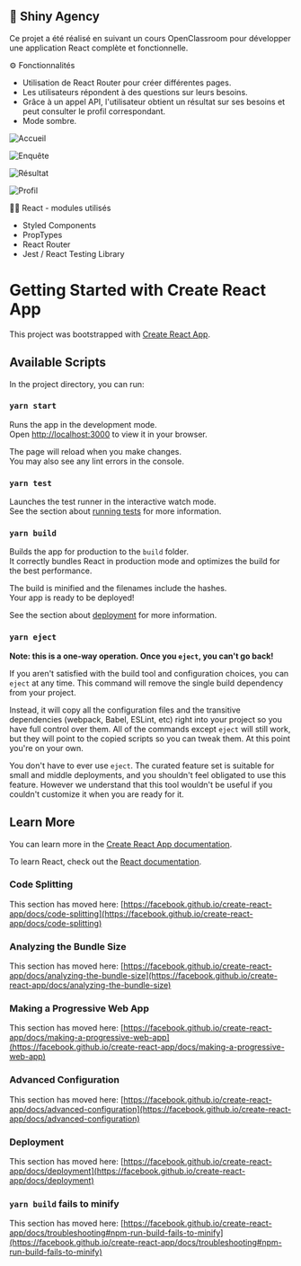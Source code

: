 ## 🤝 Shiny Agency

Ce projet a été réalisé en suivant un cours OpenClassroom pour développer une application React complète et fonctionnelle.

⚙️ Fonctionnalités

- Utilisation de React Router pour créer différentes pages.
- Les utilisateurs répondent à des questions sur leurs besoins.
- Grâce à un appel API, l'utilisateur obtient un résultat sur ses besoins et peut consulter le profil correspondant.
- Mode sombre.

![Accueil](https://github.com/MendosDV/shiny-agency/assets/130302103/29e0d0bb-c52d-4adb-b931-3f4df58d0018)

![Enquête](https://github.com/MendosDV/shiny-agency/assets/130302103/d0291e22-d533-4470-bdc3-1e7e50921a23)

![Résultat](https://github.com/MendosDV/shiny-agency/assets/130302103/fd67270c-39e7-4d1b-aa58-574e06ef0adb)

![Profil](https://github.com/MendosDV/shiny-agency/assets/130302103/94f0bb37-3971-40f7-8dee-396f4aa8e58d)

👨‍💻 React - modules utilisés

- Styled Components
- PropTypes
- React Router
- Jest / React Testing Library

# Getting Started with Create React App

This project was bootstrapped with [Create React App](https://github.com/facebook/create-react-app).

## Available Scripts

In the project directory, you can run:

### `yarn start`

Runs the app in the development mode.\
Open [http://localhost:3000](http://localhost:3000) to view it in your browser.

The page will reload when you make changes.\
You may also see any lint errors in the console.

### `yarn test`

Launches the test runner in the interactive watch mode.\
See the section about [running tests](https://facebook.github.io/create-react-app/docs/running-tests) for more information.

### `yarn build`

Builds the app for production to the `build` folder.\
It correctly bundles React in production mode and optimizes the build for the best performance.

The build is minified and the filenames include the hashes.\
Your app is ready to be deployed!

See the section about [deployment](https://facebook.github.io/create-react-app/docs/deployment) for more information.

### `yarn eject`

**Note: this is a one-way operation. Once you `eject`, you can't go back!**

If you aren't satisfied with the build tool and configuration choices, you can `eject` at any time. This command will remove the single build dependency from your project.

Instead, it will copy all the configuration files and the transitive dependencies (webpack, Babel, ESLint, etc) right into your project so you have full control over them. All of the commands except `eject` will still work, but they will point to the copied scripts so you can tweak them. At this point you're on your own.

You don't have to ever use `eject`. The curated feature set is suitable for small and middle deployments, and you shouldn't feel obligated to use this feature. However we understand that this tool wouldn't be useful if you couldn't customize it when you are ready for it.

## Learn More

You can learn more in the [Create React App documentation](https://facebook.github.io/create-react-app/docs/getting-started).

To learn React, check out the [React documentation](https://reactjs.org/).

### Code Splitting

This section has moved here: [https://facebook.github.io/create-react-app/docs/code-splitting](https://facebook.github.io/create-react-app/docs/code-splitting)

### Analyzing the Bundle Size

This section has moved here: [https://facebook.github.io/create-react-app/docs/analyzing-the-bundle-size](https://facebook.github.io/create-react-app/docs/analyzing-the-bundle-size)

### Making a Progressive Web App

This section has moved here: [https://facebook.github.io/create-react-app/docs/making-a-progressive-web-app](https://facebook.github.io/create-react-app/docs/making-a-progressive-web-app)

### Advanced Configuration

This section has moved here: [https://facebook.github.io/create-react-app/docs/advanced-configuration](https://facebook.github.io/create-react-app/docs/advanced-configuration)

### Deployment

This section has moved here: [https://facebook.github.io/create-react-app/docs/deployment](https://facebook.github.io/create-react-app/docs/deployment)

### `yarn build` fails to minify

This section has moved here: [https://facebook.github.io/create-react-app/docs/troubleshooting#npm-run-build-fails-to-minify](https://facebook.github.io/create-react-app/docs/troubleshooting#npm-run-build-fails-to-minify)
